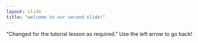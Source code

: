 ```yaml
---
layout: slide
title: "welcome to our second slide!"
---
```

"Changed for the tutorial lesson as required."
Use the left arrow to go back!

